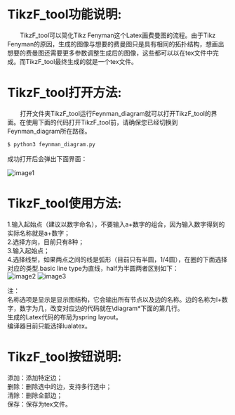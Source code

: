 # TikzF_tool功能说明:
`    `TikzF_tool可以简化Tikz Fenyman这个Latex画费曼图的流程。由于Tikz Fenyman的原因，生成的图像与想要的费曼图只是具有相同的拓扑结构，想画出想要的费曼图还需要更多参数调整生成后的图像，这些都可以以在tex文件中完成。而TikzF_tool最终生成的就是一个tex文件。
# TikzF_tool打开方法:
`    `打开文件夹TikzF_tool运行Feynman_diagram就可以打开TikzF_tool的界面。在使用下面的代码打开TikzF_tool前，请确保您已经切换到Feynman_diagram所在路径。<br>
```bash
$ python3 feynman_diagram.py
```
成功打开后会弹出下面界面：<br>

![image1]('image1.png')

# TikzF_tool使用方法:
1.输入起始点（建议以数字命名），不要输入a+数字的组合，因为输入数字得到的实际名称就是a+数字；<br>
2.选择方向，目前只有8种；<br>
3.输入起始点；<br>
4.选择线型，如果两点之间的线是弧形（目前只有半圆，1/4圆），在圈的下面选择对应的类型.basic line type为直线，half为半圆两者区别如下：<br>
![image2](https://raw.githubusercontent.com/JunFan0/TikzF_tool/main/image2.png,'image2')
![image3](https://raw.githubusercontent.com/JunFan0/TikzF_tool/main/image3.png,'image3')

注：<br>
名称选项是显示是显示图结构，它会输出所有节点以及边的名称。边的名称为l+数字，数字为几，改变对应边的代码就在\diagram*下面的第几行。<br>
生成的Latex代码的布局为spring layout。<br>
编译器目前只能选择lualatex。
# TikzF_tool按钮说明:
添加：添加特定边；<br>
删除：删除选中的边，支持多行选中；<br>
清除：删除全部边；<br>
保存：保存为tex文件。<br>
